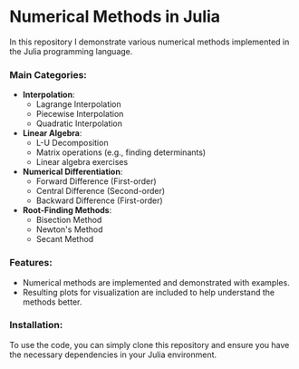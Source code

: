 # Numerical Methods in Julia 

In this repository I demonstrate various numerical methods implemented in the Julia programming language.
### Main Categories:

- **Interpolation**: 
  - Lagrange Interpolation
  - Piecewise Interpolation
  - Quadratic Interpolation
- **Linear Algebra**: 
  - L-U Decomposition
  - Matrix operations (e.g., finding determinants)
  - Linear algebra exercises
- **Numerical Differentiation**: 
  - Forward Difference (First-order)
  - Central Difference (Second-order)
  - Backward Difference (First-order)
- **Root-Finding Methods**: 
  - Bisection Method
  - Newton's Method
  - Secant Method
 
### Features:
- Numerical methods are implemented and demonstrated with examples.
- Resulting plots for visualization are included to help understand the methods better.
  
### Installation:
To use the code, you can simply clone this repository and ensure you have the necessary dependencies in your Julia environment.




